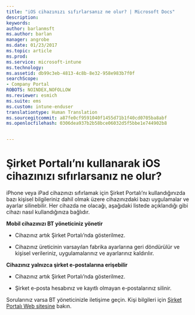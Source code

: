 ```yaml
---
title: "iOS cihazınızı sıfırlarsanız ne olur? | Microsoft Docs"
description: 
keywords: 
author: barlanmsft
ms.author: barlan
manager: angrobe
ms.date: 01/23/2017
ms.topic: article
ms.prod: 
ms.service: microsoft-intune
ms.technology: 
ms.assetid: db99c3eb-4813-4c8b-8e32-958e983b7f0f
searchScope:
- Company Portal
ROBOTS: NOINDEX,NOFOLLOW
ms.reviewer: esmich
ms.suite: ems
ms.custom: intune-enduser
translationtype: Human Translation
ms.sourcegitcommit: a87fe0cf9591040f1455d71b1f40cd0705ba8abf
ms.openlocfilehash: 0306dea937b2b58bce06032d5f5bbe1e744902b8


---
```



# <a name="what-happens-if-you-reset-your-ios-device-using-the-company-portal"></a>Şirket Portalı’nı kullanarak iOS cihazınızı sıfırlarsanız ne olur?

iPhone veya iPad cihazınızı sıfırlamak için Şirket Portalı’nı kullandığınızda bazı kişisel bilgileriniz dahil olmak üzere cihazınızdaki bazı uygulamalar ve ayarlar silinebilir. Her cihazda ne olacağı, aşağıdaki listede açıklandığı gibi cihazı nasıl kullandığınıza bağlıdır.

**Mobil cihazınızı BT yöneticiniz yönetir**

-   Cihazınız artık Şirket Portalı’nda gösterilmez.

-   Cihazınız üreticinin varsayılan fabrika ayarlarına geri döndürülür ve kişisel verileriniz, uygulamalarınız ve ayarlarınız kaldırılır.

**Cihazınız yalnızca şirket e-postalarına erişebilir**

-   Cihazınız artık Şirket Portalı’nda gösterilmez.

-   Şirket e-posta hesabınız ve kayıtlı olmayan e-postalarınız silinir.

Sorularınız varsa BT yöneticinizle iletişime geçin. Kişi bilgileri için [Şirket Portalı Web sitesine](http://portal.manage.microsoft.com) bakın.



<!--HONumber=Jan17_HO4-->


